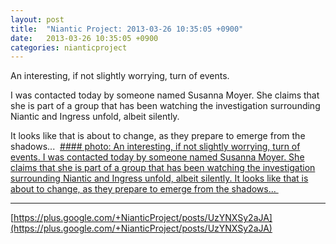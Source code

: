 ```yaml
---
layout: post
title:  "Niantic Project: 2013-03-26 10:35:05 +0900"
date:   2013-03-26 10:35:05 +0900
categories: nianticproject
---
```

An interesting, if not slightly worrying, turn of events.

I was contacted today by someone named Susanna Moyer. She claims that she is part of a group that has been watching the investigation surrounding Niantic and Ingress unfold, albeit silently.

It looks like that is about to change, as they prepare to emerge from the shadows... 
[#### photo: An interesting, if not slightly worrying, turn of events.
I was contacted today by someone named Susanna Moyer. She claims that she is part of a group that has been watching the investigation surrounding Niantic and Ingress unfold, albeit silently.
It looks like that is about to change, as they prepare to emerge from the shadows... ](https://lh6.googleusercontent.com/-e96VpSQJoRg/UVD6sMzNORI/AAAAAAAAEeE/ECA7h8N2EFk/w768-h1391/moyer.png "")
- - -
[https://plus.google.com/+NianticProject/posts/UzYNXSy2aJA](https://plus.google.com/+NianticProject/posts/UzYNXSy2aJA)
